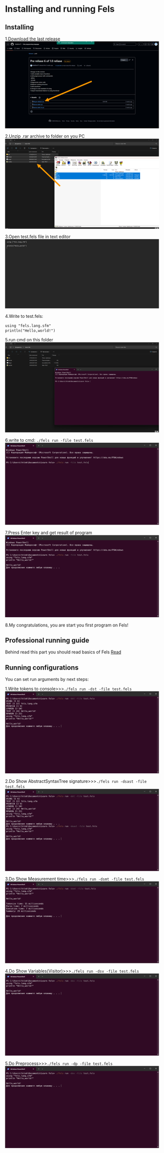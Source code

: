 # Installing and running Fels

## Installing

1.[Download the last release](https://github.com/FelekDevYT/Fels-programming-language/releases/tag/pre7)
![img.png](img.png)

2.Unzip .rar archive to folder on you PC
![img_1.png](img_1.png)

3.Open test.fels file in text editor
![img_4.png](img_4.png)

4.Write to test.fels:
```
using "fels.lang.sfm"
println("Hello,world!")

```

5.run cmd on this folder
![img_2.png](img_2.png)

6.write to cmd: ```./fels run -file test.fels```
![img_3.png](img_3.png)

7.Press Enter key and get result of program
![img_6.png](img_6.png)

8.My congratulations, you are start you first program on Fels!

## Professional running guide

Behind read this part you should read basics of Fels [Read](lang.md)

## Running configurations

You can set run arguments by next steps:

1.Write tokens to console>>>```./fels run -dst -file test.fels```
![img_7.png](img_7.png)

2.Do Show AbstractSyntaxTree signature>>>```./fels run -dsast -file test.fels```
![img_9.png](img_9.png)

3.Do Show Measurement time>>>```./fels run -dsmt -file test.fels```
![img_5.png](img_5.png)

4.Do Show Variables(Visitor)>>>```./fels run -dsv -file test.fels```
![img_8.png](img_8.png)

5.Do Preprocess>>>```./fels run -dp -file test.fels```
![img_8.png](img_8.png)
